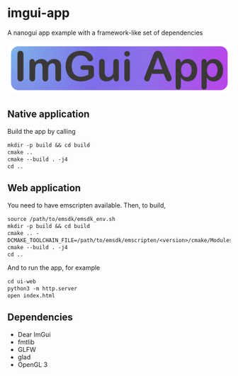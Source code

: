 imgui-app
========================================

A nanogui app example with a framework-like set of dependencies

![Logo](resources/Logo.png "App Logo")

Native application
----------------------------------------

Build the app by calling

```
mkdir -p build && cd build
cmake ..
cmake --build . -j4
cd ..
```


Web application
----------------------------------------

You need to have emscripten available.
Then, to build,

```
source /path/to/emsdk/emsdk_env.sh
mkdir -p build && cd build
cmake .. -DCMAKE_TOOLCHAIN_FILE=/path/to/emsdk/emscripten/<version>/cmake/Modules/Platform/Emscripten.cmake
cmake --build . -j4
cd ..
```

And to run the app, for example

```
cd ui-web
python3 -m http.server
open index.html
```


Dependencies
----------------------------------------

* Dear ImGui
* fmtlib
* GLFW
* glad
* OpenGL 3